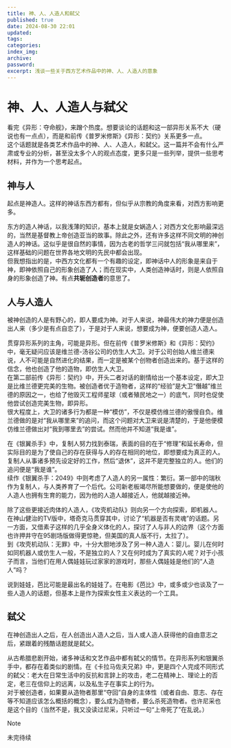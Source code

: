 ```yaml
---
title: 神、人、人造人和弑父
published: true
date: 2024-08-30 22:01
updated:
tags:
categories:
index_img:
archive:
password:
excerpt: 浅谈一些关于西方艺术作品中的神、人、人造人的意象
---
```


<!-- TODO: not finished -->

# 神、人、人造人与弑父

看完《异形：夺命舰》，来蹭个热度。想要谈论的话题和这一部异形关系不大（硬说也有一点点），而是和前传《普罗米修斯》《异形：契约》关系更多一点。  
这个话题就是各类艺术作品中的神、人、人造人，和弑父。这一篇并不会有什么严肃或专业的分析，甚至没太多个人的观点态度，更多只是一些列举，提供一些思考材料，并作为一个思考起点。

## 神与人

起点是神造人。这样的神话东西方都有，但似乎从宗教的角度来看，对西方影响更多。

东方的造人神话，以我浅薄的知识，基本上就是女娲造人；对西方文化影响最深远的，当然是基督教上帝创造亚当的故事。除此之外，还有许多这样不同文明的神创造人的神话。这似乎是很自然的事情，因为古老的哲学三问就包括“我从哪里来”，这样基础的问题在世界各地文明的先民中都会出现。  
但我想指出的是，中西方文化都有一个有趣的设定，即神话中人的形象是来自于神，即神依照自己的形象创造了人；而在现实中，人类创造神话时，则是人依照自身的形象创造了神。有点**共轭创造者**的意思了。

## 人与人造人

被神创造的人是有野心的，即人要成为神。对于人来说，神最伟大的神力便是创造出人来（多少是有点自恋了），于是对于人来说，想要成为神，便要创造人造人。

贯穿异形系列的主角，可能是异形。但在前传《普罗米修斯》和《异形：契约》中，毫无疑问应该是维兰德-汤谷公司的仿生人大卫。对于公司创始人维兰德来说，人不可能是自然进化的结果，而一定是被某个创物者创造出来的。基于这样的信念，他也创造了他的造物，即仿生人大卫。  
在第二部前传《异形：契约》中，开头二者对话的剧情给出一个基本设定，即大卫是比维兰德更完美的生物。被创造者优于造物者，这样的“经验”是大卫“僭越”维兰德的原因之一，也给了他毁灭工程师星球（或者殖民地之一）的底气，同时也促使他尝试创造完美生物，即异形。  
很大程度上，大卫的诸多行为都是一种“模仿”，不仅是模仿维兰德的傲慢自负。维兰德做的是对“我从哪里来”的追问，而这个问题对大卫来说是清楚的，于是他便模仿维兰德做出对“我到哪里去”的尝试。然而他并不知道“我是谁”。

在《银翼杀手》中，复制人努力找到泰瑞，表面的目的在于“修理”和延长寿命，但实际目的是为了使自己的存在获得与人的存在相同的地位，即想要成为真正的人。复制人从事诸多预先设定好的工作，然后“退休”，这并不是完整独立的人。他们的追问便是“我是谁”。  
续作《银翼杀手：2049》中则考虑了人造人的另一属性：繁衍。第一部中的瑞秋作为复制人，与人类养育了一个后代。公司新老板竭尽所能想要做的，便是使他的人造人也拥有生育的能力，因为他的人造人越接近人，他就越接近神。

除了这些更接近肉体的人造人，《攻壳机动队》则向另一个方向探索，即机器人。在神山健治的TV版中，塔奇克马贯穿其中，讨论了“机器是否有灵魂”的话题。另一方面，又借素子这样的几乎全身义体化的人，探讨了人与非人的边界（这个方面也许押井守在95剧场版做得更惊艳，但美国的真人版不行，太拉了）。  
到《攻壳机动队：无罪》中，十分大胆地涉及了另一种人造人：婴儿。婴儿在何时如同机器人或仿生人一般，不是独立的人？又在何时成为了真实的人呢？对于小孩子而言，当他们在用人偶娃娃玩过家家的游戏时，那些人偶娃娃是他们的“人造人”吗？

说到娃娃，芭比可能是最出名的娃娃了。在电影《芭比》中，或多或少也谈及了一些人造人的话题，但基本上是作为探索女性主义表达的一个工具。

## 弑父

在神创造出人之后，在人创造出人造人之后，当人或人造人获得他的自由意志之后，紧跟着的残酷话题就是弑父。

从古希腊悲剧开始，诸多神话和文艺作品中都有弑父的情节。在异形系列和银翼杀手中，都存在着类似的剧情。在《卡拉马佐夫兄弟》中，更是四个人完成不同形式的弑父：老大在日常生活中的反抗和言辞上的攻击，老二在精神上、理论上的否定，老三在信仰上的远离，以及私生子在事实上的行为。  
对于被创造者，如果要从造物者那里“夺回”自身的主体性（或者自由、意志、存在等不知道应该怎么概括的概念），要么成为造物者，要么杀死造物者。也许尼采也是这个目的（当然不是，我又没读过尼采，只听过一句“上帝死了”在乱说。）

> [!note]
> 未完待续

